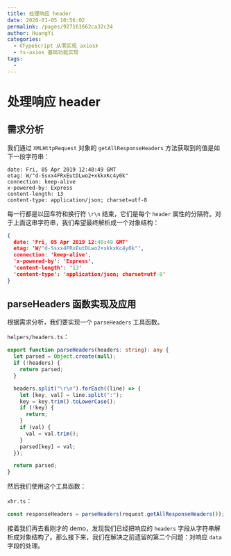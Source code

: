 ```yaml
---
title: 处理响应 header
date: 2020-01-05 10:56:02
permalink: /pages/927161662ca32c24
author: HuangYi
categories:
  - 《TypeScript 从零实现 axios》
  - ts-axios 基础功能实现
tags:
  -
---
```


# 处理响应 header

## 需求分析

我们通过 `XMLHttpRequest` 对象的 `getAllResponseHeaders` 方法获取到的值是如下一段字符串：

```
date: Fri, 05 Apr 2019 12:40:49 GMT
etag: W/"d-Ssxx4FRxEutDLwo2+xkkxKc4y0k"
connection: keep-alive
x-powered-by: Express
content-length: 13
content-type: application/json; charset=utf-8
```

每一行都是以回车符和换行符 `\r\n` 结束，它们是每个 `header` 属性的分隔符。对于上面这串字符串，我们希望最终解析成一个对象结构：

```json
{
  date: 'Fri, 05 Apr 2019 12:40:49 GMT'
  etag: 'W/"d-Ssxx4FRxEutDLwo2+xkkxKc4y0k"',
  connection: 'keep-alive',
  'x-powered-by': 'Express',
  'content-length': '13'
  'content-type': 'application/json; charset=utf-8'
}
```

## parseHeaders 函数实现及应用

根据需求分析，我们要实现一个 `parseHeaders` 工具函数。

`helpers/headers.ts`：

```typescript
export function parseHeaders(headers: string): any {
  let parsed = Object.create(null);
  if (!headers) {
    return parsed;
  }

  headers.split("\r\n").forEach((line) => {
    let [key, val] = line.split(":");
    key = key.trim().toLowerCase();
    if (!key) {
      return;
    }
    if (val) {
      val = val.trim();
    }
    parsed[key] = val;
  });

  return parsed;
}
```

然后我们使用这个工具函数：

`xhr.ts`：

```typescript
const responseHeaders = parseHeaders(request.getAllResponseHeaders());
```

接着我们再去看刚才的 demo，发现我们已经把响应的 `headers` 字段从字符串解析成对象结构了。那么接下来，我们在解决之前遗留的第二个问题：对响应 `data` 字段的处理。

